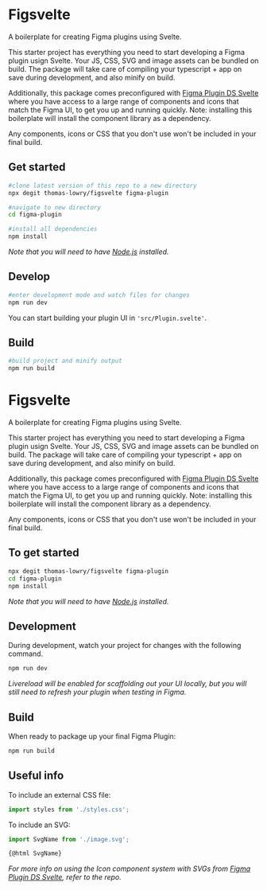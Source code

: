 # Figsvelte
A boilerplate for creating Figma plugins using Svelte.

This starter project has everything you need to start developing a Figma plugin usign Svelte. Your JS, CSS, SVG and image assets can be bundled on build. The package will take care of compiling your typescript + app on save during development, and also minify on build. 

Additionally, this package comes preconfigured with [Figma Plugin DS Svelte](https://github.com/thomas-lowry/figma-plugin-ds-svelte) where you have access to a large range of components and icons that match the Figma UI, to get you up and running quickly. Note: installing this boilerplate will install the component library as a dependency.

Any components, icons or CSS that you don't use won't be included in your final build.


## Get started
```bash
#clone latest version of this repo to a new directory
npx degit thomas-lowry/figsvelte figma-plugin

#navigate to new directory
cd figma-plugin

#install all dependencies
npm install
```

_Note that you will need to have [Node.js](https://nodejs.org/) installed._

## Develop
```bash
#enter development mode and watch files for changes
npm run dev
```

You can start building your plugin UI in `'src/Plugin.svelte'`.


## Build
```bash
#build project and minify output
npm run build
```

# Figsvelte
A boilerplate for creating Figma plugins using Svelte.

This starter project has everything you need to start developing a Figma plugin usign Svelte. Your JS, CSS, SVG and image assets can be bundled on build. The package will take care of compiling your typescript + app on save during development, and also minify on build. 

Additionally, this package comes preconfigured with [Figma Plugin DS Svelte](https://github.com/thomas-lowry/figma-plugin-ds-svelte) where you have access to a large range of components and icons that match the Figma UI, to get you up and running quickly. Note: installing this boilerplate will install the component library as a dependency.

Any components, icons or CSS that you don't use won't be included in your final build.


## To get started
```bash
npx degit thomas-lowry/figsvelte figma-plugin
cd figma-plugin
npm install
```

_Note that you will need to have [Node.js](https://nodejs.org/) installed._

## Development
During development, watch your project for changes with the following command.

```bash
npm run dev
```

_Livereload will be enabled for scaffolding out your UI locally, but you will still need to refresh your plugin when testing in Figma._

## Build
When ready to package up your final Figma Plugin:
```bash
npm run build
```

## Useful info
To include an external CSS file:
```javascript
import styles from './styles.css';
```

To include an SVG:
```javascript
import SvgName from './image.svg';
```
```html
{@html SvgName}
```
_For more info on using the Icon component system with SVGs from [Figma Plugin DS Svelte](https://github.com/thomas-lowry/figma-plugin-ds-svelte), refer to the repo._
